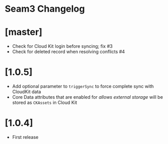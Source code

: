 Seam3 Changelog
===============

# [master]
 - Check for Cloud Kit login before syncing; fix #3
 - Check for deleted record when resolving conflicts #4

# [1.0.5]

 - Add optional parameter to `triggerSync` to force complete sync with CloudKit data
 - Core Data attributes that are enabled for *allows external storage* will be stored as `CKAssets` in Cloud Kit

# [1.0.4]

 - First release


